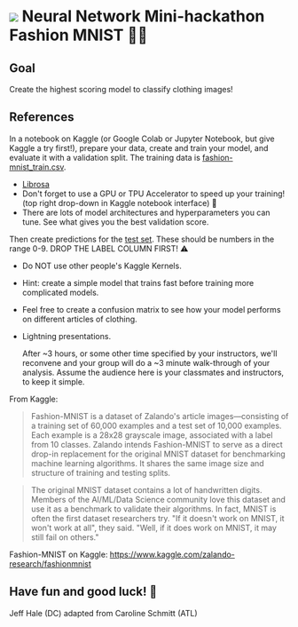 # ![](https://ga-dash.s3.amazonaws.com/production/assets/logo-9f88ae6c9c3871690e33280fcf557f33.png) Neural Network Mini-hackathon Fashion MNIST 👗👔

## Goal

Create the highest scoring model to classify clothing images!


## References

In a notebook on Kaggle (or Google Colab or Jupyter Notebook, but give Kaggle a try first!), prepare your data, create and train your model, and evaluate it with a validation split. The training data is [fashion-mnist_train.csv](https://www.kaggle.com/zalando-research/fashionmnist?select=fashion-mnist_train.csv).

- [Librosa](https://librosa.org/doc/latest/index.html)
- Don't forget to use a GPU or TPU Accelerator to speed up your training! (top right drop-down in Kaggle notebook interface) 🚀
- There are lots of model architectures and hyperparameters you can tune. See what gives you the best validation score.

Then create predictions for the [test set](https://www.kaggle.com/zalando-research/fashionmnist?select=fashion-mnist_test.csv). These should be numbers in the range 0-9. DROP THE LABEL COLUMN FIRST! ⚠

- Do NOT use other people's Kaggle Kernels.

- Hint: create a simple model that trains fast before training more complicated models.

- Feel free to create a confusion matrix to see how your model performs on different articles of clothing.

- Lightning presentations.

    After ~3 hours, or some other time specified by your instructors, we'll reconvene and your group will do a ~3 minute walk-through of your analysis. Assume the audience here is your classmates and instructors, to keep it simple.


From Kaggle:

> Fashion-MNIST is a dataset of Zalando's article images—consisting of a training set of 60,000 examples and a test set of 10,000 examples. Each example is a 28x28 grayscale image, associated with a label from 10 classes. Zalando intends Fashion-MNIST to serve as a direct drop-in replacement for the original MNIST dataset for benchmarking machine learning algorithms. It shares the same image size and structure of training and testing splits.

> The original MNIST dataset contains a lot of handwritten digits. Members of the AI/ML/Data Science community love this dataset and use it as a benchmark to validate their algorithms. In fact, MNIST is often the first dataset researchers try. "If it doesn't work on MNIST, it won't work at all", they said. "Well, if it does work on MNIST, it may still fail on others."

Fashion-MNIST on Kaggle: https://www.kaggle.com/zalando-research/fashionmnist


## Have fun and good luck! 🚀

Jeff Hale (DC) adapted from Caroline Schmitt (ATL)
